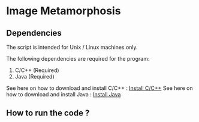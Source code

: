 # Image Metamorphosis

## Dependencies

The script is intended for Unix / Linux machines only.

The following dependencies are required for the program:

1. C/C++ (Required)
2. Java (Required)

See here on how to download and install C/C++ : [Install C/C++](https://linuxize.com/post/how-to-install-gcc-compiler-on-ubuntu-18-04/)
See here on how to download and install Java : [Install Java](https://java.com/en/download/)

## How to run the code ?

##
